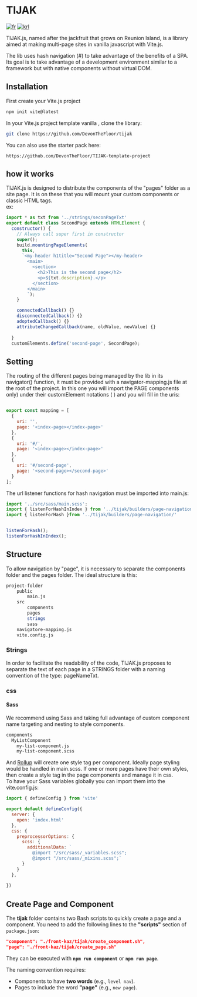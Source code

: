 # TIJAK
   
[![fr](https://img.shields.io/badge/lang-fr-blue.svg)](https://github.com/DevonTheFloor/tijak/blob/main/README.md)
[![krl](https://img.shields.io/badge/lang-krl-red.svg)](https://github.com/DevonTheFloor/tijak/blob/main/README.krl.md)

TIJAK.js, named after the jackfruit that grows on Reunion Island, is a library aimed at making multi-page sites in vanilla javascript with Vite.js.   

The lib uses hash navigation (#) to take advantage of the benefits of a SPA.
Its goal is to take advantage of a development environment similar to a framework but with native components without virtual DOM.   
   
## Installation
   
First create your Vite.js project   
```bash
npm init vite@latest   
```
   

In your Vite.js project template  vanilla , clone the library:   
```bash
git clone https://github.com/DevonTheFloor/tijak
```
   
You can also use the starter pack here:
```
https://github.com/DevonTheFloor/TIJAK-template-project   
```

   
## how it works
   
TIJAK.js is designed to distribute the components of the "pages" folder as a site page.
It is on these that you will mount your custom components or classic HTML tags.   
ex:   
```js
import * as txt from '../strings/seconPageTxt'
export default class SecondPage extends HTMLElement {
  constructor() {
    // Always call super first in constructor
    super();
    build.mountingPageElements(
      this,
      `<my-header h1title="Second Page"></my-header>
        <main>
          <section>
            <h2>This is the second page</h2>
            <p>${txt.description}.</p>
          </section>
        </main>
        `);
    }

    connectedCallback() {}
    disconnectedCallback() {}
    adoptedCallback() {}
    attributeChangedCallback(name, oldValue, newValue) {}
    
  }
  customElements.define('second-page', SecondPage);
  ```
     
## Setting
   

The routing of the different pages being managed by the lib in its navigator() function, it must be provided with a navigator-mapping.js file at the root of the project.
In this one you will import the PAGE components only) under their customElement notations ( <my-custom-page></my-custom-page>) and you will fill in the uris:   
   

```js

export const mapping = [
  { 
    uri: '', 
    page: '<index-page></index-page>' 
  },
  { 
    uri: '#/', 
    page: '<index-page></index-page>' 
  },
  { 
    uri: '#/second-page', 
    page: '<second-page></second-page>' 
  }
];
  ```
The url listener functions for hash navigation must be imported into main.js:   
```js
import '../src/sass/main.scss';
import { listenForHashInIndex } from '../tijak/builders/page-navigation';
import { listenForHash }from '../tijak/builders/page-navigation/'


listenForHash();
listenForHashInIndex();
```
   

   
## Structure
   
To allow navigation by "page", it is necessary to separate the components folder and the pages folder. The ideal structure is this:   
   
```bash
project-folder   
    public
        main.js
    src   
        components
        pages  
        strings
        sass
    navigatore-mapping.js
    vite.config.js
```
   
### Strings
   
In order to facilitate the readability of the code, TIJAK.js proposes to separate the text of each page in a STRINGS folder with a naming convention of the type: pageNameTxt.   
   
### css
#### Sass
   
We recommend using Sass and taking full advantage of custom component name targeting and nesting to style components.   
   
```bash
components
  MyListComponent
    my-list-component.js
    my-list-component.scss
```   

And [Rollup](https://rollupjs.org/guide/en/ "Lien vers Rollup.js") will create one style tag per component. Ideally page styling would be handled in main.scss. If one or more pages have their own styles, then create a style tag in the page components and manage it in css.   
To have your Sass variables globally you can import them into the vite.config.js:   
   
```js
import { defineConfig } from 'vite'

export default defineConfig({
  server: {
    open: 'index.html'
  },
  css: {
    preprocessorOptions: {
      scss: {
        additionalData: `
          @import "/src/sass/_variables.scss";
          @import "/src/sass/_mixins.scss";`
      }
    }
  },
  
})
```   

## Create Page and Component  

The **tijak** folder contains two Bash scripts to quickly create a page and a component. You need to add the following lines to the **"scripts"** section of `package.json`:  

```json
"component": "./front-kaz/tijak/create_component.sh",
"page": "./front-kaz/tijak/create_page.sh"
```  

They can be executed with **`npm run component`** or **`npm run page`**.  

The naming convention requires:  
- Components to have **two words** (e.g., `level nav`).  
- Pages to include the word **"page"** (e.g., `new page`).  
